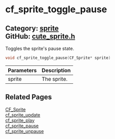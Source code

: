 # cf_sprite_toggle_pause

Category: [sprite](https://github.com/RandyGaul/cute_framework/blob/master/docs/api_reference?id=sprite)  
GitHub: [cute_sprite.h](https://github.com/RandyGaul/cute_framework/blob/master/include/cute_sprite.h)  
---

Toggles the sprite's pause state.

```cpp
void cf_sprite_toggle_pause(CF_Sprite* sprite)
```

Parameters | Description
--- | ---
sprite | The sprite.

## Related Pages

[CF_Sprite](https://github.com/RandyGaul/cute_framework/blob/master/docs/sprite/cf_sprite.md)  
[cf_sprite_update](https://github.com/RandyGaul/cute_framework/blob/master/docs/sprite/cf_sprite_update.md)  
[cf_sprite_play](https://github.com/RandyGaul/cute_framework/blob/master/docs/sprite/cf_sprite_play.md)  
[cf_sprite_pause](https://github.com/RandyGaul/cute_framework/blob/master/docs/sprite/cf_sprite_pause.md)  
[cf_sprite_unpause](https://github.com/RandyGaul/cute_framework/blob/master/docs/sprite/cf_sprite_unpause.md)  
